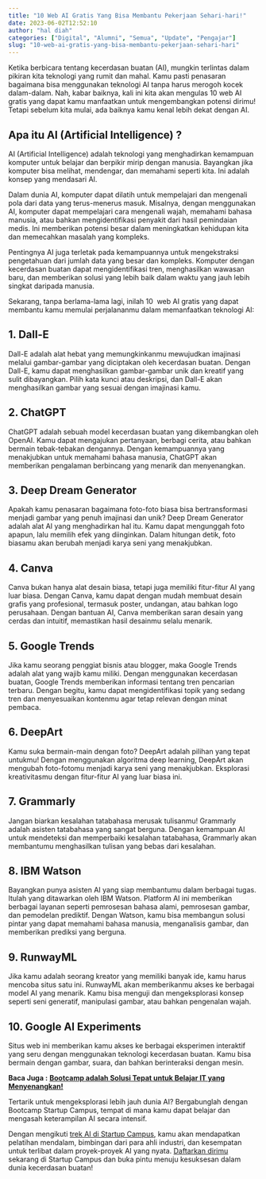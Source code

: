 ```yaml
---
title: "10 Web AI Gratis Yang Bisa Membantu Pekerjaan Sehari-hari!"
date: 2023-06-02T12:52:10
author: "hal diah"
categories: ["Digital", "Alumni", "Semua", "Update", "Pengajar"]
slug: "10-web-ai-gratis-yang-bisa-membantu-pekerjaan-sehari-hari"
---
```


Ketika berbicara tentang kecerdasan buatan (AI), mungkin terlintas dalam pikiran kita teknologi yang rumit dan mahal. Kamu pasti penasaran bagaimana bisa menggunakan teknologi AI tanpa harus merogoh kocek dalam-dalam. Nah, kabar baiknya, kali ini kita akan mengulas 10 web AI gratis yang dapat kamu manfaatkan untuk mengembangkan potensi dirimu! Tetapi sebelum kita mulai, ada baiknya kamu kenal lebih dekat dengan AI.
## Apa itu AI (Artificial Intelligence) ?
AI (Artificial Intelligence) adalah teknologi yang menghadirkan kemampuan komputer untuk belajar dan berpikir mirip dengan manusia. Bayangkan jika komputer bisa melihat, mendengar, dan memahami seperti kita. Ini adalah konsep yang mendasari AI.

Dalam dunia AI, komputer dapat dilatih untuk mempelajari dan mengenali pola dari data yang terus-menerus masuk. Misalnya, dengan menggunakan AI, komputer dapat mempelajari cara mengenali wajah, memahami bahasa manusia, atau bahkan mengidentifikasi penyakit dari hasil pemindaian medis. Ini memberikan potensi besar dalam meningkatkan kehidupan kita dan memecahkan masalah yang kompleks.

Pentingnya AI juga terletak pada kemampuannya untuk mengekstraksi pengetahuan dari jumlah data yang besar dan kompleks. Komputer dengan kecerdasan buatan dapat mengidentifikasi tren, menghasilkan wawasan baru, dan memberikan solusi yang lebih baik dalam waktu yang jauh lebih singkat daripada manusia.

Sekarang, tanpa berlama-lama lagi, inilah 10  web AI gratis yang dapat membantu kamu memulai perjalananmu dalam memanfaatkan teknologi AI: 
## 1. Dall-E
Dall-E adalah alat hebat yang memungkinkanmu mewujudkan imajinasi melalui gambar-gambar yang diciptakan oleh kecerdasan buatan. Dengan Dall-E, kamu dapat menghasilkan gambar-gambar unik dan kreatif yang sulit dibayangkan. Pilih kata kunci atau deskripsi, dan Dall-E akan menghasilkan gambar yang sesuai dengan imajinasi kamu.
## 2. ChatGPT
ChatGPT adalah sebuah model kecerdasan buatan yang dikembangkan oleh OpenAI. Kamu dapat mengajukan pertanyaan, berbagi cerita, atau bahkan bermain tebak-tebakan dengannya. Dengan kemampuannya yang menakjubkan untuk memahami bahasa manusia, ChatGPT akan memberikan pengalaman berbincang yang menarik dan menyenangkan.
## 3. Deep Dream Generator
Apakah kamu penasaran bagaimana foto-foto biasa bisa bertransformasi menjadi gambar yang penuh imajinasi dan unik? Deep Dream Generator adalah alat AI yang menghadirkan hal itu. Kamu dapat mengunggah foto apapun, lalu memilih efek yang diinginkan. Dalam hitungan detik, foto biasamu akan berubah menjadi karya seni yang menakjubkan. 
## 4. Canva
Canva bukan hanya alat desain biasa, tetapi juga memiliki fitur-fitur AI yang luar biasa. Dengan Canva, kamu dapat dengan mudah membuat desain grafis yang profesional, termasuk poster, undangan, atau bahkan logo perusahaan. Dengan bantuan AI, Canva memberikan saran desain yang cerdas dan intuitif, memastikan hasil desainmu selalu menarik.
## 5. Google Trends
Jika kamu seorang penggiat bisnis atau blogger, maka Google Trends adalah alat yang wajib kamu miliki. Dengan menggunakan kecerdasan buatan, Google Trends memberikan informasi tentang tren pencarian terbaru. Dengan begitu, kamu dapat mengidentifikasi topik yang sedang tren dan menyesuaikan kontenmu agar tetap relevan dengan minat pembaca.
## 6. DeepArt
Kamu suka bermain-main dengan foto? DeepArt adalah pilihan yang tepat untukmu! Dengan menggunakan algoritma deep learning, DeepArt akan mengubah foto-fotomu menjadi karya seni yang menakjubkan. Eksplorasi kreativitasmu dengan fitur-fitur AI yang luar biasa ini.
## 7. Grammarly
Jangan biarkan kesalahan tatabahasa merusak tulisanmu! Grammarly adalah asisten tatabahasa yang sangat berguna. Dengan kemampuan AI untuk mendeteksi dan memperbaiki kesalahan tatabahasa, Grammarly akan membantumu menghasilkan tulisan yang bebas dari kesalahan.
## 8. IBM Watson 
Bayangkan punya asisten AI yang siap membantumu dalam berbagai tugas. Itulah yang ditawarkan oleh IBM Watson. Platform AI ini memberikan berbagai layanan seperti pemrosesan bahasa alami, pemrosesan gambar, dan pemodelan prediktif. Dengan Watson, kamu bisa membangun solusi pintar yang dapat memahami bahasa manusia, menganalisis gambar, dan memberikan prediksi yang berguna.  
## 9. RunwayML
Jika kamu adalah seorang kreator yang memiliki banyak ide, kamu harus mencoba situs satu ini. RunwayML akan memberikanmu akses ke berbagai model AI yang menarik. Kamu bisa menguji dan mengeksplorasi konsep seperti seni generatif, manipulasi gambar, atau bahkan pengenalan wajah.  
## 10. Google AI Experiments
Situs web ini memberikan kamu akses ke berbagai eksperimen interaktif yang seru dengan menggunakan teknologi kecerdasan buatan. Kamu bisa bermain dengan gambar, suara, dan bahkan berinteraksi dengan mesin. 

**Baca Juga :** [**Bootcamp adalah Solusi Tepat untuk Belajar IT yang Menyenangkan!**](https://startupcampus.id/blog/bootcamp-adalah-solusi-tepat-untuk-belajar-it-yang-menyenangkan/)

Tertarik untuk mengeksplorasi lebih jauh dunia AI? Bergabunglah dengan Bootcamp Startup Campus, tempat di mana kamu dapat belajar dan mengasah keterampilan AI secara intensif. 

Dengan mengikuti [trek AI di Startup Campus](https://startupcampus.id/track/artificial-intelligence), kamu akan mendapatkan pelatihan mendalam, bimbingan dari para ahli industri, dan kesempatan untuk terlibat dalam proyek-proyek AI yang nyata. [Daftarkan dirimu ](https://startupcampus.id/daftar/bootcamp-public)sekarang di Startup Campus dan buka pintu menuju kesuksesan dalam dunia kecerdasan buatan!